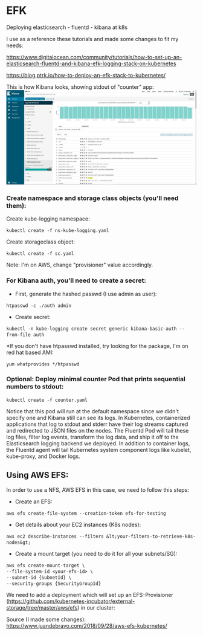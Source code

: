 # EFK
Deploying elasticsearch - fluentd - kibana at k8s 

I use as a reference these tutorials and made some changes to fit my needs:

https://www.digitalocean.com/community/tutorials/how-to-set-up-an-elasticsearch-fluentd-and-kibana-efk-logging-stack-on-kubernetes

https://blog.ptrk.io/how-to-deploy-an-efk-stack-to-kubernetes/

This is how Kibana looks, showing stdout of "counter" app:
![Image description](https://github.com/pulpbill/EFK/blob/master/kibana.JPG)

### Create namespace and storage class objects (you'll need them):

Create kube-logging namespace:
```
kubectl create -f ns-kube-logging.yaml
```

Create storageclass object:
```
kubectl create -f sc.yaml
```

Note: I'm on AWS, change "provisioner" value accordingly. 

### For Kibana auth, you'll need to create a secret:

- First, generate the hashed passwd (I use admin as user):
```
htpasswd -c ./auth admin
```
- Create secret: 
```
kubectl -n kube-logging create secret generic kibana-basic-auth --from-file auth
```

*If you don't have htpasswd installed, try looking for the package, I'm on red hat based AMI:
```
yum whatprovides */htpasswd
```

### Optional: Deploy minimal counter Pod that prints sequential numbers to stdout:
```
kubectl create -f counter.yaml
```
Notice that this pod will run at the default namespace since we didn't specify one and Kibana still can see its logs. In Kubernetes, containerized applications that log to stdout and stderr have their log streams captured and redirected to JSON files on the nodes. The Fluentd Pod will tail these log files, filter log events, transform the log data, and ship it off to the Elasticsearch logging backend we deployed. In addition to container logs, the Fluentd agent will tail Kubernetes system component logs like kubelet, kube-proxy, and Docker logs.     

## Using AWS EFS:

In order to use a NFS, AWS EFS in this case, we need to follow this steps:

- Create an EFS: 
```
aws efs create-file-system --creation-token efs-for-testing
```

- Get details about your EC2 instances (K8s nodes):
```
aws ec2 describe-instances --filters &lt;your-filters-to-retrieve-k8s-nodes&gt;
```

- Create a mount target (you need to do it for all your subnets/SG):
```
aws efs create-mount-target \
--file-system-id <your-efs-id> \
--subnet-id {SubnetId} \
--security-groups {SecurityGroupId}
```
We need to add a deployment which will set up an EFS-Provisioner (https://github.com/kubernetes-incubator/external-storage/tree/master/aws/efs) in our cluster:




Source (I made some changes): https://www.juandebravo.com/2018/09/28/aws-efs-kubernetes/ 
